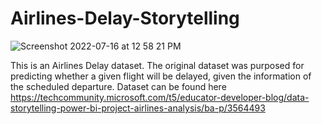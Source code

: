 # Airlines-Delay-Storytelling
![Screenshot 2022-07-16 at 12 58 21 PM](https://user-images.githubusercontent.com/48945500/179641280-816afe65-7f0b-4ac6-b66d-c2658ffd33ce.png)

This is an Airlines Delay dataset. The original dataset was purposed for predicting whether a given flight will be delayed, given the information of the scheduled departure.
Dataset can be found here https://techcommunity.microsoft.com/t5/educator-developer-blog/data-storytelling-power-bi-project-airlines-analysis/ba-p/3564493
